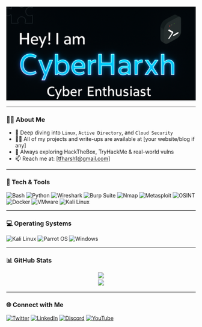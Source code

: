 <p align="center">
  <img src="https://github.com/frharsh/frharsh/blob/main/cybharsh.png?raw=true" alt="banner" />
</p>


---

### 🕵️‍♂️ About Me
- 🌱 Deep diving into `Linux`, `Active Directory`, and `Cloud Security`
- 👨‍💻 All of my projects and write-ups are available at [your website/blog if any]
- 🧠 Always exploring HackTheBox, TryHackMe & real-world vulns
- 📫 Reach me at: [tfharsh1@gmail.com]

---

### 🧰 Tech & Tools
![Bash](https://img.shields.io/badge/-Bash-4EAA25?style=flat-square&logo=gnu-bash&logoColor=white)
![Python](https://img.shields.io/badge/-Python-3776AB?style=flat-square&logo=python&logoColor=white)
![Wireshark](https://img.shields.io/badge/-Wireshark-1679A7?style=flat-square&logo=wireshark&logoColor=white)
![Burp Suite](https://img.shields.io/badge/-Burp%20Suite-FF6600?style=flat-square&logo=burpsuite&logoColor=white)
![Nmap](https://img.shields.io/badge/-Nmap-214478?style=flat-square&logo=nmap&logoColor=white)
![Metasploit](https://img.shields.io/badge/-Metasploit-489BD5?style=flat-square)
![OSINT](https://img.shields.io/badge/-OSINT-000000?style=flat-square)
![Docker](https://img.shields.io/badge/-Docker-2496ED?style=flat-square&logo=docker&logoColor=white)
![VMware](https://img.shields.io/badge/-VMware-607078?style=flat-square)
![Kali Linux](https://img.shields.io/badge/-Kali_Linux-557C94?style=flat-square&logo=kalilinux&logoColor=white)

---

### 💻 Operating Systems
![Kali Linux](https://img.shields.io/badge/-Kali_Linux-557C94?style=flat-square&logo=kalilinux&logoColor=white)
![Parrot OS](https://img.shields.io/badge/-Parrot_OS-00bfff?style=flat-square&logo=parrotos&logoColor=white)
![Windows](https://img.shields.io/badge/-Windows-0078D6?style=flat-square&logo=windows&logoColor=white)

---

### 📊 GitHub Stats
<p align="center">
  <img src="https://github-readme-stats.vercel.app/api?username=YourGitHubUsername&show_icons=true&theme=dark" />
  <br />
  <img src="https://github-readme-streak-stats.herokuapp.com/?user=YourGitHubUsername&theme=dark" />
</p>

---

### 🌐 Connect with Me
[![Twitter](https://img.shields.io/badge/-Twitter-1DA1F2?style=flat-square&logo=twitter&logoColor=white)](https://twitter.com/yourhandle)
[![LinkedIn](https://img.shields.io/badge/-LinkedIn-0077B5?style=flat-square&logo=linkedin&logoColor=white)](https://linkedin.com/in/yourhandle)
[![Discord](https://img.shields.io/badge/-Discord-5865F2?style=flat-square&logo=discord&logoColor=white)](https://discord.gg/yourserver)
[![YouTube](https://img.shields.io/badge/-YouTube-FF0000?style=flat-square&logo=youtube&logoColor=white)](https://youtube.com/yourchannel)


